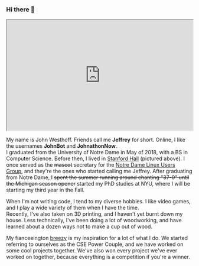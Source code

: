 ### Hi there 👋
<iframe src="https://momento360.com/e/u/1aa6d58f53154bbea3fc10e6f13d5a4d?utm_campaign=embed&utm_source=other&utm_medium=other"
        allowfullscreen="true" width="100%" height="300px"></iframe>

My name is John Westhoff. Friends call me **Jeffrey** for short.
Online, I like the usernames **JohnBot** and **JohnathonNow**.<br>
I graduated from the University of Notre Dame in May of 2018, with a BS in Computer Science. Before then,
I lived in [Stanford Hall](http://www3.nd.edu/~stanford/) (pictured above).
I once served as the <s>mascot</s> secretary for the 
[Notre Dame Linux Users Group](http://ndlug.org/), and they're
the ones who started calling me Jeffrey. After graduating from Notre Dame,
I <s>spent the summer running around chanting "37-0" until the Michigan season opener</s> started
my PhD studies at NYU, where I will be starting my third year in the Fall.

When I'm not writing code, I tend to my diverse hobbies. I like video games,
and I play a wide variety of them when I have the time.  
Recently, I've also taken on 3D printing, and I
haven't yet burnt down my house. Less technically, I've been doing a lot
of woodworking, and have learned about a dozen ways not to make a cup out
of wood.

My fianceeington [breezy](http://bashfulbytes.com/)
is my inspiration for a lot of what I do. We started referring to ourselves as
the CSE Power Couple, and we have worked on some cool projects together. We've also won every
project we've ever worked on together, because everything is a competition if you're a winner.

<!--
**JohnathonNow/JohnathonNow** is a ✨ _special_ ✨ repository because its `README.md` (this file) appears on your GitHub profile.

Here are some ideas to get you started:

- 🔭 I’m currently working on ...
- 🌱 I’m currently learning ...
- 👯 I’m looking to collaborate on ...
- 🤔 I’m looking for help with ...
- 💬 Ask me about ...
- 📫 How to reach me: ...
- 😄 Pronouns: ...
- ⚡ Fun fact: ...
-->
